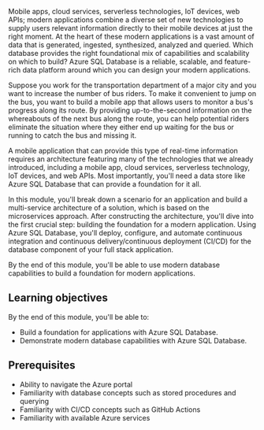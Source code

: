 Mobile apps, cloud services, serverless technologies, IoT devices, web APIs; modern applications combine a diverse set of new technologies to supply users relevant information directly to their mobile devices at just the right moment. At the heart of these modern applications is a vast amount of data that is generated, ingested, synthesized, analyzed and queried. Which database provides the right foundational mix of capabilities and scalability on which to build? Azure SQL Database is a reliable, scalable, and feature-rich data platform around which you can design your modern applications.

Suppose you work for the transportation department of a major city and you want to increase the number of bus riders. To make it convenient to jump on the bus, you want to build a mobile app that allows users to monitor a bus's progress along its route. By providing up-to-the-second information on the whereabouts of the next bus along the route, you can help potential riders eliminate the situation where they either end up waiting for the bus or running to catch the bus and missing it.

A mobile application that can provide this type of real-time information requires an architecture featuring many of the technologies that we already introduced, including a mobile app, cloud services, serverless technology, IoT devices, and web APIs. Most importantly, you'll need a data store like Azure SQL Database that can provide a foundation for it all.

In this module, you'll break down a scenario for an application and build a multi-service architecture of a solution, which is based on the microservices approach. After constructing the architecture, you'll dive into the first crucial step: building the foundation for a modern application. Using Azure SQL Database, you'll deploy, configure, and automate continuous integration and continuous delivery/continuous deployment (CI/CD) for the database component of your full stack application.

By the end of this module, you'll be able to use modern database capabilities to build a foundation for modern applications.

## Learning objectives

By the end of this module, you'll be able to:

- Build a foundation for applications with Azure SQL Database.
- Demonstrate modern database capabilities with Azure SQL Database.

## Prerequisites

- Ability to navigate the Azure portal
- Familiarity with database concepts such as stored procedures and querying
- Familiarity with CI/CD concepts such as GitHub Actions
- Familiarity with available Azure services
